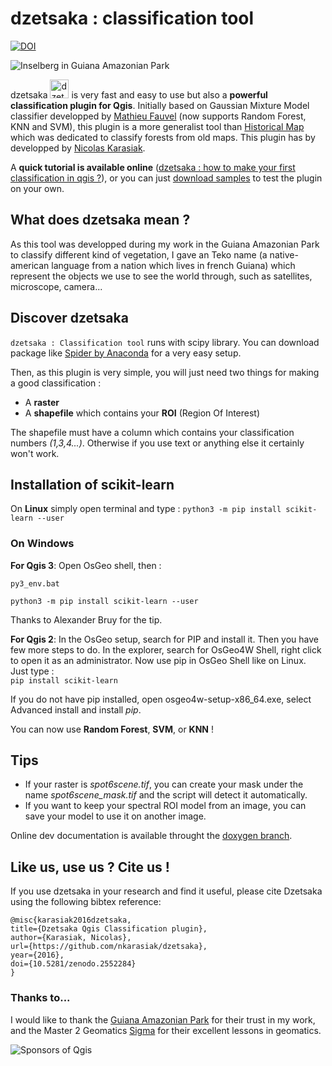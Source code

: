 # dzetsaka : classification tool
[![DOI](https://zenodo.org/badge/59029116.svg)](https://zenodo.org/badge/latestdoi/59029116)

![Inselberg in Guiana Amazonian Park](https://cdn.rawgit.com/lennepkade/dzetsaka/master/img/guyane.jpg)

dzetsaka <img src="https://cdn.rawgit.com/lennepkade/dzetsaka/master/img/icon.png" alt="dzetsaka logo" width="30px"/> is very fast and easy to use but also a **powerful classification plugin for Qgis**. Initially based on Gaussian Mixture Model classifier developped by  [Mathieu Fauvel](http://fauvel.mathieu.free.fr) (now supports Random Forest, KNN and SVM), this plugin is a more generalist tool than [Historical Map](https://github.com/lennepkade/HistoricalMap) which was dedicated to classify forests from old maps.
This plugin has by developped by [Nicolas Karasiak](http://www.karasiak.net/).

A **quick tutorial is available online** ([dzetsaka : how to make your first classification in qgis ?](http://www.karasiak.net/dzetsaka-how-to-make-your-first-classification-in-qgis/)), or you can just [download samples](https://github.com/lennepkade/dzetsaka/archive/docs.zip) to test the plugin on your own.

## What does dzetsaka mean ?
As this tool was developped during my work in the Guiana Amazonian Park to classify different kind of vegetation, I gave an Teko name (a native-american language from a nation which lives in french Guiana) which represent the objects we use to see the world through, such as satellites, microscope, camera... 

## Discover dzetsaka
`dzetsaka : Classification tool` runs with scipy library. You can download package like [Spider by Anaconda](https://docs.continuum.io/anaconda/) for a very easy setup. 

Then, as this plugin is very simple, you will just need two things for making a good classification : 
- A **raster**
- A **shapefile** which contains your **ROI** (Region Of Interest)

The shapefile must have a column which contains your classification numbers *(1,3,4...)*. Otherwise if you use text or anything else it certainly won't work.

## Installation of scikit-learn
On **Linux** simply open terminal and type : 
`python3 -m pip install scikit-learn --user`

### On Windows

**For Qgis 3**: 
Open OsGeo shell, then :

`py3_env.bat`

`python3 -m pip install scikit-learn --user`

Thanks to Alexander Bruy for the tip.

**For Qgis 2**:
In the OsGeo setup, search for PIP and install it. Then you have few more steps to do. In the explorer, search for OsGeo4W Shell, right click to open it as an administrator. Now use pip in OsGeo Shell like on Linux. Just type :<br/>
`pip install scikit-learn`

If you do not have pip installed, open osgeo4w-setup-x86_64.exe, select Advanced install and install *pip*.


You can now use **Random Forest**, **SVM**, or **KNN** !

## Tips

- If your raster is *spot6scene.tif*, you can create your mask under the name *spot6scene_mask.tif* and the script will detect it automatically.
- If you want to keep your spectral ROI model from an image, you can save your model to use it on another image.

Online dev documentation is available throught the [doxygen branch](https://rawgit.com/lennepkade/dzetsaka/doxygen/index.html).

## Like us, use us ? Cite us !

If you use dzetsaka in your research and find it useful, please cite Dzetsaka using the following bibtex reference:

```
@misc{karasiak2016dzetsaka,
title={Dzetsaka Qgis Classification plugin},
author={Karasiak, Nicolas},
url={https://github.com/nkarasiak/dzetsaka},
year={2016},
doi={10.5281/zenodo.2552284}
}
```

### Thanks to...
I would like to thank the [Guiana Amazonian Park](http://www.parc-amazonien-guyane.fr/) for their trust in my work, and the Master 2 Geomatics [Sigma](http://sigma.univ-toulouse.fr/en/welcome.html) for their excellent lessons in geomatics.

![Sponsors of Qgis](https://cdn.rawgit.com/lennepkade/dzetsaka/master/img/logo.png)

